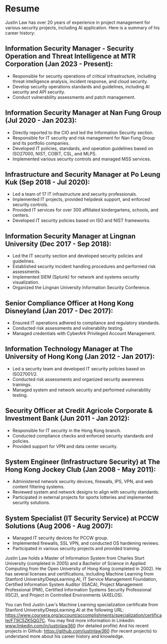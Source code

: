 # Resume

Justin Law has over 20 years of experience in project management for various security projects, including AI application. Here is a summary of his career history:

## Information Security Manager - Security Operation and Threat Intelligence at MTR Corporation (Jan 2023 - Present):
* Responsible for security operations of critical infrastructure, including threat intelligence analysis, incident response, and cloud security.
* Develop security operations standards and guidelines, including AI security and API security.
* Conduct vulnerability assessments and patch management.
## Information Security Manager at Nan Fung Group (Jul 2020 - Jan 2023):
* Directly reported to the CIO and led the Information Security section.
* Responsible for IT security and risk management for Nan Fung Group and its portfolio companies.
* Developed IT policies, standards, and operation guidelines based on ISO27000, NIST, COBIT, CSL, and MLPS.
* Implemented various security controls and managed MSS services.
## Infrastructure and Security Manager at Po Leung Kuk (Sep 2018 - Jul 2020):
* Led a team of 17 IT infrastructure and security professionals.
* Implemented IT projects, provided helpdesk support, and enforced security controls.
* Provided IT services for over 300 affiliated kindergartens, schools, and centers.
* Developed IT security policies based on ISO and NIST frameworks.
## Information Security Manager at Lingnan University (Dec 2017 - Sep 2018):
* Led the IT security section and developed security policies and guidelines.
* Established security incident handling procedures and performed risk assessments.
* Implemented SIEM (Splunk) for network and systems security visualization.
* Organized the Lingnan University Information Security Conference.
## Senior Compliance Officer at Hong Kong Disneyland (Jan 2017 - Dec 2017):
* Ensured IT operations adhered to compliance and regulatory standards.
* Conducted risk assessments and vulnerability testing.
* Managed credentials with CyberArk Privileged Account Management.
## Information Technology Manager at The University of Hong Kong (Jan 2012 - Jan 2017):
* Led a security team and developed IT security policies based on ISO27001/2.
* Conducted risk assessments and organized security awareness trainings.
* Managed system and network security and performed vulnerability testing.
## Security Officer at Credit Agricole Corporate & Investment Bank (Jun 2011 - Jan 2012):
* Responsible for IT security in the Hong Kong branch.
* Conducted compliance checks and enforced security standards and policies.
* Provided support for VPN and data center security.
## System Engineer (Infrastructure Security) at The Hong Kong Jockey Club (Jan 2008 - May 2011):
* Administered network security devices, firewalls, IPS, VPN, and web content filtering systems.
* Reviewed system and network designs to align with security standards.
* Participated in external projects for sports lotteries and implemented security solutions.
## System Specialist (IT Security Service) at PCCW Solutions (Aug 2006 - Aug 2007):
* Managed IT security devices for PCCW group.
* Implemented firewalls, SSL VPN, and conducted OS hardening reviews.
* Participated in various security projects and provided training.

Justin Law holds a Master of Information System from Charles Sturt University (completed in 2005) and a Bachelor of Science in Applied Computing from the Open University of Hong Kong (completed in 2002). He has several licenses and certifications, including Machine Learning from Stanford University/DeepLearning.AI, IT Service Management Foundation, Certified Information System Auditor (ISACA), Project Management Professional (PMI), Certified Information Systems Security Professional (ISC2), and Project in Controlled Environments (AXELOS).

You can find Justin Law's Machine Learning specialization certificate from Stanford University/DeepLearning.AI at the following URL: https://www.coursera.org/account/accomplishments/specialization/certificate/FT9C5ZK5QG7C.
You may find more information in Linkedin: www.linkedin.com/in/justinlaw360 (for detailed profile)
And his recent projects in Github: https://github.com/justinlaw360 (for recent projects) to understand more about his career history and knowledge.
